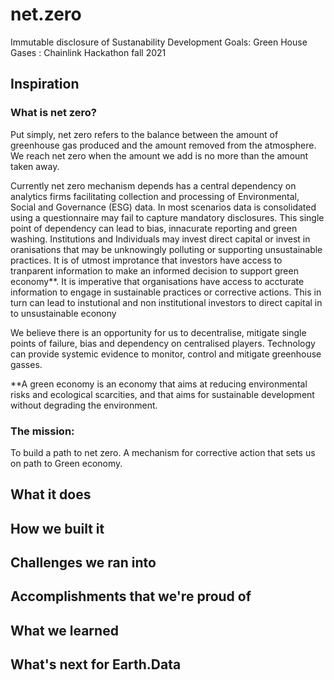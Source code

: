 # net.zero
Immutable disclosure of Sustanability Development Goals: Green House Gases  : Chainlink Hackathon fall 2021

## Inspiration

### What is net zero?
Put simply, net zero refers to the balance between the amount of greenhouse gas produced and the amount removed from the atmosphere. We reach net zero when the amount we add is no more than the amount taken away.

Currently net zero mechanism depends has a central dependency on analytics firms facilitating collection and processing of Environmental, Social and Governance (ESG) data. In most scenarios data is consolidated using a questionnaire may fail to capture mandatory disclosures. This single point of dependency can lead to bias, innacurate reporting and green washing. Institutions and Individuals may invest direct capital or invest in oranisations that may be unknowingly polluting or supporting unsustainable practices. It is of utmost improtance that investors have access to tranparent information to make an informed decision to support green economy**. It is imperative that organisations have access to accturate information to engage in sustainable practices or corrective actions.
This in turn can lead to instutional and non institutional investors to direct capital in to unsustainable econony

We believe there is an opportunity for us to decentralise, mitigate single points of failure, bias and dependency on centralised players. Technology can provide systemic evidence to monitor, control and mitigate greenhouse gasses. 

**A green economy is an economy that aims at reducing environmental risks and ecological scarcities, and that aims for sustainable development without degrading the environment. 

### The mission:
To build a path to net zero. A mechanism for corrective action that sets us on path to Green economy. 

## What it does

## How we built it

## Challenges we ran into

## Accomplishments that we're proud of

## What we learned

## What's next for Earth.Data
